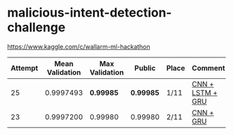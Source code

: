# malicious-intent-detection-challenge
https://www.kaggle.com/c/wallarm-ml-hackathon

| Attempt | Mean Validation | Max Validation | Public | Place |Comment|
|---------|-----------------|----------------|--------|-------|-------|
|25 | 0.9997493    |     **0.99985**    | **0.99985**|  1/11 |[CNN + LSTM + GRU](https://github.com/blacKitten13/malicious-intent-detection-challenge/blob/master/CNN_LSTM_GRU.py)|
|23|0.9997200|0.99980|0.99980|2/11|[CNN + GRU](https://github.com/blacKitten13/malicious-intent-detection-challenge/blob/master/CNN_GRU_full.py)|
